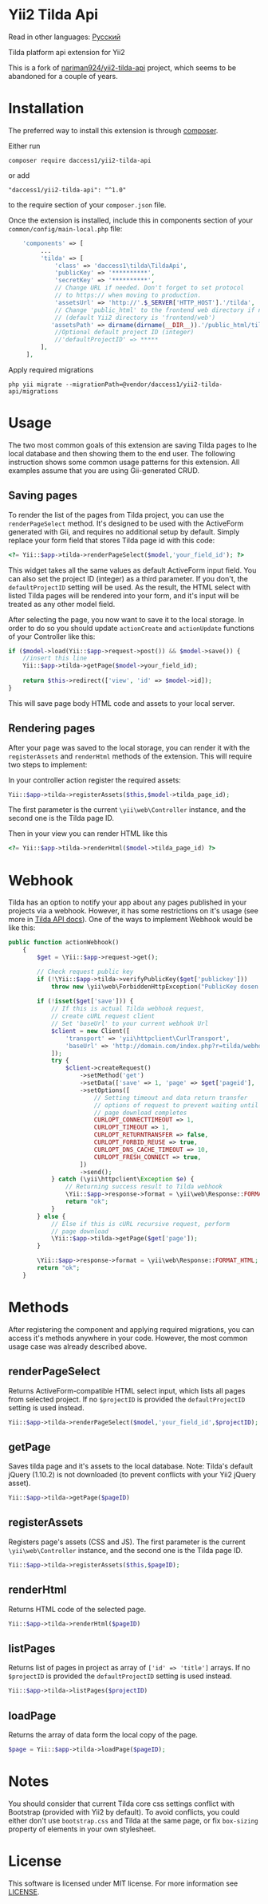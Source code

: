 Yii2 Tilda Api
==============

Read in other languages: [Русский](https://github.com/daccess1/yii2-tilda-api/blob/master/README.ru.md)

Tilda platform api extension for Yii2

This is a fork of [nariman924/yii2-tilda-api](https://github.com/nariman924/yii2-tilda-api) project, which seems to be abandoned for a couple of years.

Installation
============

The preferred way to install this extension is through [composer](http://getcomposer.org/download/).

Either run

```
composer require daccess1/yii2-tilda-api
```

or add

```
"daccess1/yii2-tilda-api": "^1.0"
```
to the require section of your `composer.json` file.


Once the extension is installed, include this in components section of your `common/config/main-local.php` file:

```php
    'components' => [
         ...
         'tilda' => [
             'class' => 'daccess1\tilda\TildaApi',
             'publicKey' => '**********',
             'secretKey' => '**********',
             // Change URL if needed. Don't forget to set protocol
             // to https:// when moving to production.
             'assetsUrl' => 'http://'.$_SERVER['HTTP_HOST'].'/tilda',
             // Change 'public_html' to the frontend web directory if needed
             // (default Yii2 directory is 'frontend/web')
            'assetsPath' => dirname(dirname(__DIR__)).'/public_html/tilda',
             //Optional default project ID (integer)
             //'defaultProjectID' => *****
         ],
     ],
```

Apply required migrations

```
php yii migrate --migrationPath=@vendor/daccess1/yii2-tilda-api/migrations
```

Usage
=====
The two most common goals of this extension are saving Tilda pages to lhe local database and then showing them to the end user. The following instruction shows some common usage patterns for this extension. All examples assume that you are using Gii-generated CRUD. 

Saving pages
------------
To render the list of the pages from Tilda project, you can use the `renderPageSelect` method. It's designed to be used with the ActiveForm generated with Gii, and requires no additional setup by default. Simply replace your form field that stores Tilda page id with this code:
```php
<?= Yii::$app->tilda->renderPageSelect($model,'your_field_id'); ?>
```
This widget takes all the same values as default ActiveForm input field. You can also set the project ID (integer) as a third parameter. If you don't, the `defaultProjectID` setting will be used. As the result, the HTML select with listed Tilda pages will be rendered into your form, and it's input will be treated as any other model field.

After selecting the page, you now want to save it to the local storage. In order to do so you should update `actionCreate` and `actionUpdate` functions of your Controller like this:
```php
if ($model->load(Yii::$app->request->post()) && $model->save()) {
    //insert this line
    Yii::$app->tilda->getPage($model->your_field_id);
    
    return $this->redirect(['view', 'id' => $model->id]);
}
```
This will save page body HTML code and assets to your local server.

Rendering pages
---------------

After your page was saved to the local storage, you can render it with the `registerAssets` and `renderHtml` methods of the extension. This will require two steps to implement:

In your controller action register the required assets:
```php
Yii::$app->tilda->registerAssets($this,$model->tilda_page_id);
```
The first parameter is the current `\yii\web\Controller` instance, and the second one is the Tilda page ID.

Then in your view you can render HTML like this
```php
<?= Yii::$app->tilda->renderHtml($model->tilda_page_id) ?>
```


Webhook
=======
Tilda has an option to notify your app about any pages published in your projects via a webhook. However, it has some restrictions on it's usage (see more in [Tilda API docs](http://help-ru.tilda.ws/api)). One of the ways to implement Webhook would be like this:
```php
public function actionWebhook()
    {
        $get = \Yii::$app->request->get();

        // Check request public key
        if (!\Yii::$app->tilda->verifyPublicKey($get['publickey']))
            throw new \yii\web\ForbiddenHttpException("PublicKey dosen't match");
        
        if (!isset($get['save'])) {
            // If this is actual Tilda webhook request,
            // create cURL request client 
            // Set 'baseUrl' to your current webhook Url
            $client = new Client([
                'transport' => 'yii\httpclient\CurlTransport',
                'baseUrl' => 'http://domain.com/index.php?r=tilda/webhook'
            ]);
            try {
                $client->createRequest()
                    ->setMethod('get')
                    ->setData(['save' => 1, 'page' => $get['pageid'], 'publickey' => $get['publickey']])
                    ->setOptions([
                        // Setting timeout and data return transfer
                        // options of request to prevent waiting until
                        // page download completes
                        CURLOPT_CONNECTTIMEOUT => 1,
                        CURLOPT_TIMEOUT => 1,
                        CURLOPT_RETURNTRANSFER => false,
                        CURLOPT_FORBID_REUSE => true,
                        CURLOPT_DNS_CACHE_TIMEOUT => 10,
                        CURLOPT_FRESH_CONNECT => true,
                    ])
                    ->send();
            } catch (\yii\httpclient\Exception $e) {
                // Returning success result to Tilda webhook
                \Yii::$app->response->format = \yii\web\Response::FORMAT_HTML;
                return "ok";
            }
        } else {
            // Else if this is cURL recursive request, perform
            // page download 
            \Yii::$app->tilda->getPage($get['page']);
        }

        \Yii::$app->response->format = \yii\web\Response::FORMAT_HTML;
        return "ok";
    }
```

Methods
=====
After registering the component and applying required migrations, you can access it's methods anywhere in your code. However, the most common usage case was already described above.

renderPageSelect
----------------
Returns ActiveForm-compatible HTML select input, which lists all pages from selected project. If no `$projectID` is provided the `defaultProjectID` setting is used instead.
```php
Yii::$app->tilda->renderPageSelect($model,'your_field_id',$projectID);
```

getPage
-------
Saves tilda page and it's assets to the local database. Note: Tilda's default jQuery (1.10.2) is not downloaded (to prevent conflicts with your Yii2 jQuery asset). 
```php
Yii::$app->tilda->getPage($pageID)
```

registerAssets
--------------
Registers page's assets (CSS and JS). The first parameter is the current `\yii\web\Controller` instance, and the second one is the Tilda page ID.
```php
Yii::$app->tilda->registerAssets($this,$pageID);
```

renderHtml
----------
Returns HTML code of the selected page.
```php
Yii::$app->tilda->renderHtml($pageID)
```

listPages
---------
Returns list of pages in project as array of `['id' => 'title']` arrays. If no `$projectID` is provided the `defaultProjectID` setting is used instead.
```php
Yii::$app->tilda->listPages($projectID)
```

loadPage
---
Returns the array of data form the local copy of the page.
```php
$page = Yii::$app->tilda->loadPage($pageID);
```


Notes
=====
You should consider that current Tilda core css settings conflict with Bootstrap (provided with Yii2 by default). To avoid conflicts, you could either don't use `bootstrap.css` and Tilda at the same page, or fix `box-sizing` property of elements in your own stylesheet.

License
=======
This software is licensed under MIT license. For more information see [LICENSE](https://github.com/daccess1/yii2-tilda-api/blob/master/LICENSE).
